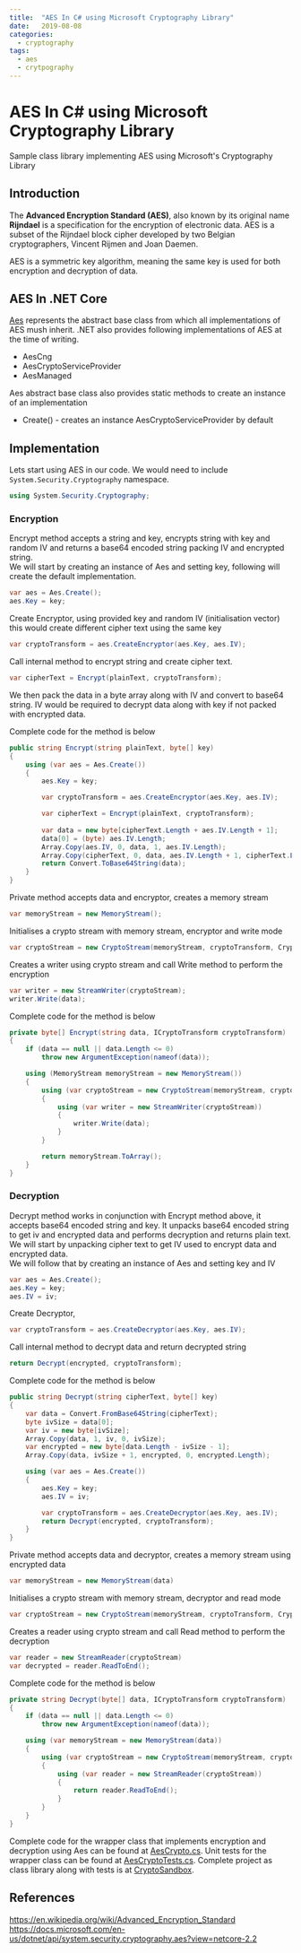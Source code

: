 ```yaml
---
title:  "AES In C# using Microsoft Cryptography Library"
date:   2019-08-08
categories:
  - cryptography
tags:
  - aes
  - crytpography
---
```

# AES In C# using Microsoft Cryptography Library
Sample class library implementing AES using Microsoft's Cryptography Library  

## Introduction
The **Advanced Encryption Standard (AES)**, also known by its original name **Rijndael** is a specification for the encryption of electronic data. AES is a subset of the Rijndael block cipher developed by two Belgian cryptographers, Vincent Rijmen and Joan Daemen.  
  
AES is a symmetric key algorithm, meaning the same key is used for both encryption and decryption of data.

## AES In .NET Core
[Aes](https://docs.microsoft.com/en-us/dotnet/api/system.security.cryptography.aes?view=netcore-2.2) represents the abstract base class from which all implementations of AES mush inherit. .NET also provides following implementations of AES at the time of writing.  
* AesCng  
* AesCryptoServiceProvider  
* AesManaged  
  
Aes abstract base class also provides static methods to create an instance of an implementation  
* Create() - creates an instance AesCryptoServiceProvider by default

## Implementation
Lets start using AES in our code. We would need to include `System.Security.Cryptography` namespace.

```csharp
using System.Security.Cryptography;
```

### Encryption
Encrypt method accepts a string and key, encrypts string with key and random IV and returns a base64 encoded string packing IV and encrypted string.  
We will start by creating an instance of Aes and setting key, following will create the default implementation.
```csharp
var aes = Aes.Create();
aes.Key = key;
```
Create Encryptor, using provided key and random IV (initialisation vector) this would create different cipher text using the same key
```csharp
var cryptoTransform = aes.CreateEncryptor(aes.Key, aes.IV);
```
Call internal method to encrypt string and create cipher text.
```csharp
var cipherText = Encrypt(plainText, cryptoTransform);
```
We then pack the data in a byte array along with IV and convert to base64 string. IV would be required to decrypt data along with key if not packed with encrypted data.

Complete code for the method is below

```csharp
public string Encrypt(string plainText, byte[] key)
{
    using (var aes = Aes.Create())
    {
        aes.Key = key;

        var cryptoTransform = aes.CreateEncryptor(aes.Key, aes.IV);

        var cipherText = Encrypt(plainText, cryptoTransform);
        
        var data = new byte[cipherText.Length + aes.IV.Length + 1];
        data[0] = (byte) aes.IV.Length;
        Array.Copy(aes.IV, 0, data, 1, aes.IV.Length);
        Array.Copy(cipherText, 0, data, aes.IV.Length + 1, cipherText.Length);
        return Convert.ToBase64String(data);
    }
}
```

Private method accepts data and encryptor, creates a memory stream
```csharp
var memoryStream = new MemoryStream();
```
Initialises a crypto stream with memory stream, encryptor and write mode
```csharp
var cryptoStream = new CryptoStream(memoryStream, cryptoTransform, CryptoStreamMode.Write);
```
Creates a writer using crypto stream and call Write method to perform the encryption
```csharp
var writer = new StreamWriter(cryptoStream);
writer.Write(data);
```

Complete code for the method is below
```csharp
private byte[] Encrypt(string data, ICryptoTransform cryptoTransform)
{
    if (data == null || data.Length <= 0)
        throw new ArgumentException(nameof(data));

    using (MemoryStream memoryStream = new MemoryStream())
    {
        using (var cryptoStream = new CryptoStream(memoryStream, cryptoTransform, CryptoStreamMode.Write))
        {
            using (var writer = new StreamWriter(cryptoStream))
            {
                writer.Write(data);
            }
        }

        return memoryStream.ToArray();
    }
}
```

### Decryption
Decrypt method works in conjunction with Encrypt method above, it accepts base64 encoded string and key. It unpacks base64 encoded string to get iv and encrypted data and performs decryption and returns plain text.  
We will start by unpacking cipher text to get IV used to encrypt data and encrypted data.  
We will follow that by creating an instance of Aes and setting key and IV
```csharp
var aes = Aes.Create();
aes.Key = key;
aes.IV = iv;
```
Create Decryptor,
```csharp
var cryptoTransform = aes.CreateDecryptor(aes.Key, aes.IV);
```
Call internal method to decrypt data and return decrypted string
```csharp
return Decrypt(encrypted, cryptoTransform);
```

Complete code for the method is below

```csharp
public string Decrypt(string cipherText, byte[] key)
{
    var data = Convert.FromBase64String(cipherText);
    byte ivSize = data[0];
    var iv = new byte[ivSize];
    Array.Copy(data, 1, iv, 0, ivSize);
    var encrypted = new byte[data.Length - ivSize - 1];
    Array.Copy(data, ivSize + 1, encrypted, 0, encrypted.Length);

    using (var aes = Aes.Create())
    {
        aes.Key = key;
        aes.IV = iv;

        var cryptoTransform = aes.CreateDecryptor(aes.Key, aes.IV);
        return Decrypt(encrypted, cryptoTransform);
    }
}
```

Private method accepts data and decryptor, creates a memory stream using encrypted data
```csharp
var memoryStream = new MemoryStream(data)
```
Initialises a crypto stream with memory stream, decryptor and read mode
```csharp
var cryptoStream = new CryptoStream(memoryStream, cryptoTransform, CryptoStreamMode.Read)
```
Creates a reader using crypto stream and call Read method to perform the decryption
```csharp
var reader = new StreamReader(cryptoStream)
var decrypted = reader.ReadToEnd();
```

Complete code for the method is below
```csharp
private string Decrypt(byte[] data, ICryptoTransform cryptoTransform)
{
    if (data == null || data.Length <= 0)
        throw new ArgumentException(nameof(data));

    using (var memoryStream = new MemoryStream(data))
    {
        using (var cryptoStream = new CryptoStream(memoryStream, cryptoTransform, CryptoStreamMode.Read))
        {
            using (var reader = new StreamReader(cryptoStream))
            {
                return reader.ReadToEnd();
            }
        }
    }
}
```

Complete code for the wrapper class that implements encryption and decryption using Aes can be found at [AesCrypto.cs](https://github.com/kashifsoofi/crypto-sandbox/blob/master/dotnet/src/Sandbox.Crypto/AesCrypto.cs). Unit tests for the wrapper class can be found at [AesCryptoTests.cs](https://github.com/kashifsoofi/crypto-sandbox/blob/master/dotnet/test/Sandbox.Crypto.Tests/AesCryptoTests.cs). Complete project as class library along with tests is at [CryptoSandbox](https://github.com/kashifsoofi/crypto-sandbox/tree/master/dotnet).

## References
https://en.wikipedia.org/wiki/Advanced_Encryption_Standard
https://docs.microsoft.com/en-us/dotnet/api/system.security.cryptography.aes?view=netcore-2.2